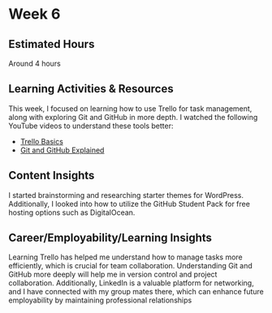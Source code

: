 # Week 6

## Estimated Hours  
Around 4 hours  

## Learning Activities & Resources  
This week, I focused on learning how to use Trello for task management, along with exploring Git and GitHub in more depth. 
I watched the following YouTube videos to understand these tools better:

- [Trello Basics](https://www.youtube.com/watch?v=en3z928rwus)  
- [Git and GitHub Explained](https://www.youtube.com/watch?v=RDxQEzXN8AU)  

## Content Insights  
I started brainstorming and researching starter themes for WordPress. Additionally,
I looked into how to utilize the GitHub Student Pack for free hosting options such as DigitalOcean.

## Career/Employability/Learning Insights  
Learning Trello has helped me understand how to manage tasks more efficiently, which is crucial for team collaboration.
Understanding Git and GitHub more deeply will help me in version control and project collaboration. Additionally, LinkedIn is a valuable platform for networking, and I have connected with my group mates there, which can enhance future employability by maintaining professional relationships

